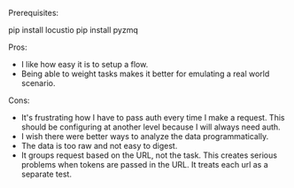 Prerequisites:

pip install locustio
pip install pyzmq

Pros:
* I like how easy it is to setup a flow.
* Being able to weight tasks makes it better for emulating a real world scenario.

Cons:
* It's frustrating how I have to pass auth every time I make a request. This should be configuring at another level because I will always need auth.
* I wish there were better ways to analyze the data programmatically.
* The data is too raw and not easy to digest.
* It groups request based on the URL, not the task. This creates serious problems when tokens are passed in the URL. It treats each url as a separate test.
